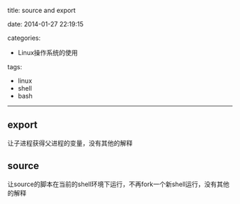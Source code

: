 title: source and export

date: 2014-01-27 22:19:15

categories:
- Linux操作系统的使用

tags:
- linux
- shell
- bash

---

## export

让子进程获得父进程的变量，没有其他的解释

## source

让source的脚本在当前的shell环境下运行，不再fork一个新shell运行，没有其他的解释

